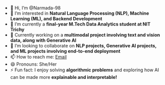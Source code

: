 - 👋 Hi, I’m @Narmada-98  
- 👀 I’m interested in **Natural Language Processing (NLP), Machine Learning (ML), and Backend Development**  
- 🌱 I’m currently a **final-year M.Tech Data Analytics student at NIT Trichy**  
- 🚀 Currently working on a **multimodal project involving text and vision data, along with Generative AI**  
- 💞️ I’m looking to collaborate on **NLP projects, Generative AI projects, and ML projects involving end-to-end deployment**  
- 📫 How to reach me: [Email](narmada.nitu@gmail.com)  
- 😄 Pronouns: She/Her  
- ⚡ Fun fact: I enjoy solving **algorithmic problems** and exploring how AI can be made more **explainable and interpretable!**  

<!---
Narmada-98/Narmada-98 is a ✨ special ✨ repository because its `README.md` (this file) appears on your GitHub profile.
You can click the Preview link to take a look at your changes.
--->
